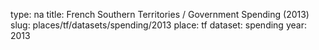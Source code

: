 type: na
title: French Southern Territories / Government Spending (2013)
slug: places/tf/datasets/spending/2013
place: tf
dataset: spending
year: 2013

